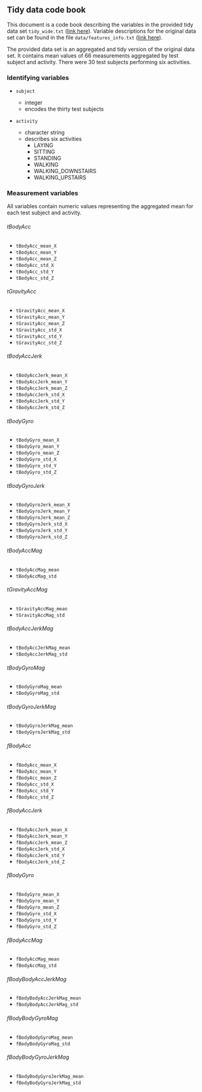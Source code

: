 ## Tidy data code book

This document is a code book describing the variables in the provided tidy data 
set `tidy_wide.txt`
([link here](https://github.com/roeder/schneller/blob/master/tidy_wide.txt)).
Variable descriptions for the original data set can be found in the file 
`data/features_info.txt`
([link here](https://github.com/roeder/schneller/blob/master/data/features_info.txt)).

The provided data set is an aggregated and tidy version of the original data set.
It contains mean values of 66 measurements aggregated by test subject and activity.
There were 30 test subjects performing six activities.

### Identifying variables

* `subject`
  * integer
  * encodes the thirty test subjects
  
* `activity`
  * character string
  * describes six activities
    * LAYING
    * SITTING
    * STANDING
    * WALKING
    * WALKING_DOWNSTAIRS
    * WALKING_UPSTAIRS
    
### Measurement variables

All variables contain numeric values representing the aggregated mean for each
test subject and activity.

###### tBodyAcc 

* `tBodyAcc_mean_X`
* `tBodyAcc_mean_Y`
* `tBodyAcc_mean_Z`
* `tBodyAcc_std_X`
* `tBodyAcc_std_Y`
* `tBodyAcc_std_Z`

###### tGravityAcc 

* `tGravityAcc_mean_X`
* `tGravityAcc_mean_Y`
* `tGravityAcc_mean_Z`
* `tGravityAcc_std_X`
* `tGravityAcc_std_Y`
* `tGravityAcc_std_Z`

###### tBodyAccJerk 

* `tBodyAccJerk_mean_X`
* `tBodyAccJerk_mean_Y`
* `tBodyAccJerk_mean_Z`
* `tBodyAccJerk_std_X`
* `tBodyAccJerk_std_Y`
* `tBodyAccJerk_std_Z`

###### tBodyGyro 

* `tBodyGyro_mean_X`
* `tBodyGyro_mean_Y`
* `tBodyGyro_mean_Z`
* `tBodyGyro_std_X`
* `tBodyGyro_std_Y`
* `tBodyGyro_std_Z`

###### tBodyGyroJerk 

* `tBodyGyroJerk_mean_X`
* `tBodyGyroJerk_mean_Y`
* `tBodyGyroJerk_mean_Z`
* `tBodyGyroJerk_std_X`
* `tBodyGyroJerk_std_Y`
* `tBodyGyroJerk_std_Z`

###### tBodyAccMag 

* `tBodyAccMag_mean`
* `tBodyAccMag_std`

###### tGravityAccMag 

* `tGravityAccMag_mean`
* `tGravityAccMag_std`

###### tBodyAccJerkMag 

* `tBodyAccJerkMag_mean`
* `tBodyAccJerkMag_std`

###### tBodyGyroMag 

* `tBodyGyroMag_mean`
* `tBodyGyroMag_std`

###### tBodyGyroJerkMag 

* `tBodyGyroJerkMag_mean`
* `tBodyGyroJerkMag_std`

###### fBodyAcc 

* `fBodyAcc_mean_X`
* `fBodyAcc_mean_Y`
* `fBodyAcc_mean_Z`
* `fBodyAcc_std_X`
* `fBodyAcc_std_Y`
* `fBodyAcc_std_Z`

###### fBodyAccJerk 

* `fBodyAccJerk_mean_X`
* `fBodyAccJerk_mean_Y`
* `fBodyAccJerk_mean_Z`
* `fBodyAccJerk_std_X`
* `fBodyAccJerk_std_Y`
* `fBodyAccJerk_std_Z`

###### fBodyGyro 

* `fBodyGyro_mean_X`
* `fBodyGyro_mean_Y`
* `fBodyGyro_mean_Z`
* `fBodyGyro_std_X`
* `fBodyGyro_std_Y`
* `fBodyGyro_std_Z`

###### fBodyAccMag 

* `fBodyAccMag_mean`
* `fBodyAccMag_std`

###### fBodyBodyAccJerkMag 

* `fBodyBodyAccJerkMag_mean`
* `fBodyBodyAccJerkMag_std`

###### fBodyBodyGyroMag 

* `fBodyBodyGyroMag_mean`
* `fBodyBodyGyroMag_std`

###### fBodyBodyGyroJerkMag 

* `fBodyBodyGyroJerkMag_mean`
* `fBodyBodyGyroJerkMag_std`
